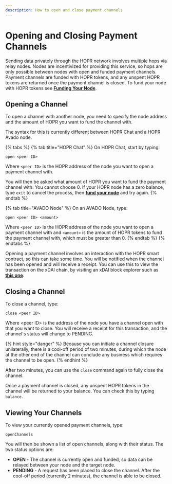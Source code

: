 ```yaml
---
description: How to open and close payment channels
---
```


# Opening and Closing Payment Channels

Sending data privately through the HOPR network involves multiple hops via relay nodes. Nodes are incentivized for providing this service, so hops are only possible between nodes with open and funded payment channels. Payment channels are funded with HOPR tokens, and any unspent HOPR tokens are returned once the payment channel is closed. To fund your node with HOPR tokens see [**Funding Your Node**](funding-your-node.md).

## Opening a Channel

To open a channel with another node, you need to specify the node address and the amount of HOPR you want to fund the channel with.

The syntax for this is currently different between HOPR Chat and a HOPR Avado node.

{% tabs %}
{% tab title="HOPR Chat" %}
On HOPR Chat, start by typing:

```text
open <peer ID>
```

Where `<peer ID>` is the HOPR address of the node you want to open a payment channel with.

You will then be asked what amount of HOPR you want to fund the payment channel with. You cannot choose 0. If your HOPR node has a zero balance, type `exit` to cancel the process, then [**fund your node**](funding-your-node.md) and try again.
{% endtab %}

{% tab title="AVADO Node" %}
On an AVADO Node, type:

```text
open <peer ID> <amount>
```

Where `<peer ID>` is the HOPR address of the node you want to open a payment channel with and `<amount>` is the amount of HOPR tokens to fund the payment channel with, which must be greater than 0.
{% endtab %}
{% endtabs %}

Opening a payment channel involves an interaction with the HOPR smart contract, so this can take some time. You will be notified when the channel has been opened and will receive a receipt. You can use this to view the transaction on the xDAI chain, by visiting an xDAI block explorer such as [**this one**](https://blockscout.com/poa/xdai/).

## Closing a Channel

To close a channel, type:

```text
close <peer ID>
```

Where &lt;peer ID&gt; is the address of the node you have a channel open with that you want to close. You will receive a receipt for this transaction, and the channel's status will change to PENDING.

{% hint style="danger" %}
Because you can initiate a channel closure unilaterally, there is a cool-off period of two minutes, during which the node at the other end of the channel can conclude any business which requires the channel to be open.
{% endhint %}

After two minutes, you can use the `close` command again to fully close the channel.

Once a payment channel is closed, any unspent HOPR tokens in the channel will be returned to your balance. You can check this by typing `balance`.

## Viewing Your Channels

To view your currently opened payment channels, type:

```text
openChannels
```

You will then be shown a list of open channels, along with their status. The two status options are:

- **OPEN -** The channel is currently open and funded, so data can be relayed between your node and the target node.
- **PENDING** - A request has been placed to close the channel. After the cool-off period \(currently 2 minutes\), the channel is able to be closed.
